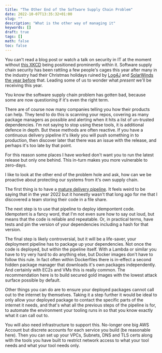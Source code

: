 ```yaml
---
title: "The Other End of the Software Supply Chain Problem"
date: 2022-10-07T13:35:32+01:00
slug: ""
description: "What is the other way of managing it"
keywords: []
draft: true
tags: []
math: false
toc: false
---
```


You can't read a blog post or watch a talk on security in IT at the moment without [this XKCD](https://xkcd.com/2347/) being positioned prominently within it. Software supply chain security has been rattling a few people's cages this year after many in the industry had their Christmas holidays ruined by [Log4J](https://www.ncsc.gov.uk/information/log4j-vulnerability-what-everyone-needs-to-know) and [SolarWinds the year before](https://en.wikipedia.org/wiki/SolarWinds#2019%E2%80%932020_supply_chain_attacks) that. Leading some of us to wonder what _present_ we'll be receiving this year.

You know the software supply chain problem has gotten bad, because some are now questioning if it's even the right term.

There are of course now many companies telling you how their products can help. They tend to do this is scanning your repos, covering as many package managers as possible and alerting when it hits a list of un-trusted dependencies. I'm not saying to stop using these tools, it is additional defence in depth. But these methods are often reactive. If you have a continuous delivery pipeline it's likely you will push something in to production, then discover later that there was an issue with the release, and perhaps it's too late by that point.

For this reason some places I have worked don't want you to run the latest release but only one behind. This in-turn makes you more vulnerable to zero-days.

I like to look at the other end of the problem hole and ask, how can we be proactive about protecting our systems from it's own supply chain.

The first thing is to have a [mature delivery pipeline](https://www.scaledagileframework.com/continuous-delivery-pipeline/). It feels weird to be saying that in the year 2022 but it honestly wasn't that long ago for me that I discovered a team storing their code in a file share.

The next step is to use that pipeline to deploy idempontent code. Idempotent is a fancy word, that I'm not even sure how to say out loud, but means that the code is reliable and repeatable. Or, in practical terms, have tests and pin the version of your dependencies including a hash for that version.

The final step is likely controversial, but it will be a life-saver, your deployment pipeline has to package up your dependencies. Not once the code is deployed, but within the pipeline itself. With a Lambda or similar you have to try very hard to do anything else, but Docker images don't have to follow this rule. In fact often within Dockerfiles there is in-effect a second hidden package manager that downloads it's own packages independently. And certainly with EC2s and VMs this is really common. The recommendation here is to build secured gold images with the lowest attack surface possible by default.

Other things you can do are to ensure your deployed packages cannot call out to the internet by themselves. Taking it a step further it would be ideal to only allow your deployed package to contact the specific parts of the internet it needs, and that's what all the previous steps of the pipeline is for, to automate the environment your tooling runs in so that you know exactly what it can call out to.

You will also need infrastructure to support this. No-longer one big AWS Account but discrete accounts for each service you build (be reasonable here). Then you can set up your VPCs, Subnets, DNS and TLS certs along with the tools you have built to restrict network access to what your tool needs and what your tool needs only.
